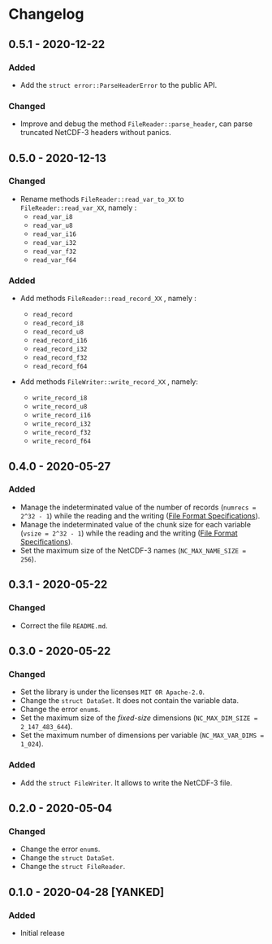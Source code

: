 # Changelog

## 0.5.1 - 2020-12-22

### Added

- Add the `struct error::ParseHeaderError` to the public API.

### Changed

- Improve and debug the method `FileReader::parse_header`, can parse truncated NetCDF-3 headers without panics.

## 0.5.0 - 2020-12-13

### Changed

- Rename methods `FileReader::read_var_to_XX` to `FileReader::read_var_XX`, namely :
    - `read_var_i8`
    - `read_var_u8`
    - `read_var_i16`
    - `read_var_i32`
    - `read_var_f32`
    - `read_var_f64`

### Added

- Add methods `FileReader::read_record_XX` , namely :
    - `read_record`
    - `read_record_i8`
    - `read_record_u8`
    - `read_record_i16`
    - `read_record_i32`
    - `read_record_f32`
    - `read_record_f64`

- Add methods `FileWriter::write_record_XX` , namely:
    - `write_record_i8`
    - `write_record_u8`
    - `write_record_i16`
    - `write_record_i32`
    - `write_record_f32`
    - `write_record_f64`

## 0.4.0 - 2020-05-27

### Added

- Manage the indeterminated value of the number of records (`numrecs = 2^32 - 1`) while the reading and the writing ([File Format Specifications][File_Format_Specs]).
- Manage the indeterminated value of the chunk size for each variable (`vsize = 2^32 - 1`) while the reading and the writing ([File Format Specifications][File_Format_Specs]).
- Set the maximum size of the NetCDF-3 names (`NC_MAX_NAME_SIZE = 256`).

[File_Format_Specs]: https://www.unidata.ucar.edu/software/netcdf/docs/file_format_specifications.html

## 0.3.1 - 2020-05-22

### Changed

- Correct the file `README.md`.

## 0.3.0 - 2020-05-22

### Changed

- Set the library is under the licenses `MIT OR Apache-2.0`.
- Change the `struct DataSet`. It does not contain the variable data.
- Change the error `enum`s.
- Set the maximum size of the *fixed-size* dimensions (`NC_MAX_DIM_SIZE = 2_147_483_644`).
- Set the maximum number of dimensions per variable (`NC_MAX_VAR_DIMS = 1_024`).

### Added

- Add the `struct FileWriter`. It allows to write the NetCDF-3 file.

## 0.2.0 - 2020-05-04

### Changed

- Change the error `enum`s.
- Change the `struct DataSet`.
- Change the `struct FileReader`.

## 0.1.0 - 2020-04-28 [YANKED]

### Added

- Initial release
